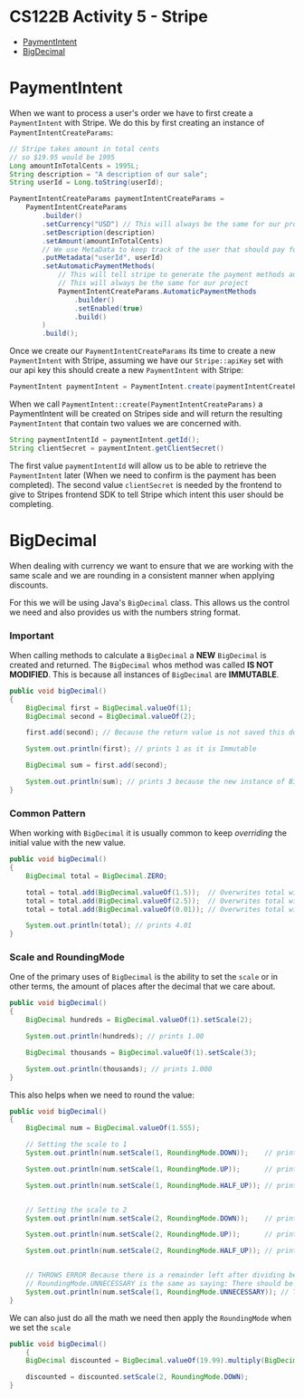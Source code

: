 # CS122B Activity 5 - Stripe

- [PaymentIntent](#paymentintent)
- [BigDecimal](#bigdecimal)

# PaymentIntent

When we want to process a user's order we have to first create a `PaymentIntent` with Stripe. We do this by first creating an instance of `PaymentIntentCreateParams`:

```java
// Stripe takes amount in total cents
// so $19.95 would be 1995
Long amountInTotalCents = 1995L; 
String description = "A description of our sale";
String userId = Long.toString(userId);

PaymentIntentCreateParams paymentIntentCreateParams =
    PaymentIntentCreateParams
        .builder()
        .setCurrency("USD") // This will always be the same for our project
        .setDescription(description)
        .setAmount(amountInTotalCents)
        // We use MetaData to keep track of the user that should pay for the order
        .putMetadata("userId", userId)
        .setAutomaticPaymentMethods(
            // This will tell stripe to generate the payment methods automatically
            // This will always be the same for our project
            PaymentIntentCreateParams.AutomaticPaymentMethods
                .builder()
                .setEnabled(true)
                .build()
        )
        .build();
```

Once we create our `PaymentIntentCreateParams` its time to create a new `PaymentIntent` with Stripe, assuming we have our `Stripe::apiKey` set with our api key this should create a new `PaymentIntent` with Stripe:

```java
PaymentIntent paymentIntent = PaymentIntent.create(paymentIntentCreateParams);
```

When we call `PaymentIntent::create(PaymentIntentCreateParams)` a PaymentIntent will be created on Stripes side and will return the resulting `PaymentIntent` that contain two values we are concerned with.

```java
String paymentIntentId = paymentIntent.getId();
String clientSecret = paymentIntent.getClientSecret()
```

The first value `paymentIntentId` will allow us to be able to retrieve the `PaymentIntent` later (When we need to confirm is the payment has been completed). The second value `clientSecret` is needed by the frontend to give to Stripes frontend SDK to tell Stripe which intent this user should be completing.

# BigDecimal

When dealing with currency we want to ensure that we are working with the same scale and we are rounding in a consistent manner when applying discounts.

For this we will be using Java's `BigDecimal` class. This allows us the control we need and also provides us with the numbers string format.

### Important
When calling methods to calculate a `BigDecimal` a **NEW** `BigDecimal` is created and returned. The `BigDecimal` whos method was called **IS NOT MODIFIED**. This is because all instances of `BigDecimal` are **IMMUTABLE**.

```java
public void bigDecimal()
{
    BigDecimal first = BigDecimal.valueOf(1);
    BigDecimal second = BigDecimal.valueOf(2);

    first.add(second); // Because the return value is not saved this does nothing

    System.out.println(first); // prints 1 as it is Immutable

    BigDecimal sum = first.add(second); 

    System.out.println(sum); // prints 3 because the new instance of BigDecimal when calling .add() is saved to sum
}
```

### Common Pattern

When working with `BigDecimal` it is usually common to keep *overriding* the initial value with the new value.

```java
public void bigDecimal()
{
    BigDecimal total = BigDecimal.ZERO;

    total = total.add(BigDecimal.valueOf(1.5));  // Overwrites total with the new value
    total = total.add(BigDecimal.valueOf(2.5));  // Overwrites total with the new value
    total = total.add(BigDecimal.valueOf(0.01)); // Overwrites total with the new value

    System.out.println(total); // prints 4.01
}
```

### Scale and RoundingMode

One of the primary uses of `BigDecimal` is the ability to set the `scale` or in other terms, the amount of places after the decimal that we care about.

```java
public void bigDecimal()
{
    BigDecimal hundreds = BigDecimal.valueOf(1).setScale(2);

    System.out.println(hundreds); // prints 1.00

    BigDecimal thousands = BigDecimal.valueOf(1).setScale(3);

    System.out.println(thousands); // prints 1.000
}
```

This also helps when we need to round the value:

```java
public void bigDecimal()
{
    BigDecimal num = BigDecimal.valueOf(1.555);

    // Setting the scale to 1
    System.out.println(num.setScale(1, RoundingMode.DOWN));    // prints 1.5

    System.out.println(num.setScale(1, RoundingMode.UP));      // prints 1.6

    System.out.println(num.setScale(1, RoundingMode.HALF_UP)); // prints 1.6


    // Setting the scale to 2
    System.out.println(num.setScale(2, RoundingMode.DOWN));    // prints 1.55

    System.out.println(num.setScale(2, RoundingMode.UP));      // prints 1.56

    System.out.println(num.setScale(2, RoundingMode.HALF_UP)); // prints 1.56


    // THROWS ERROR Because there is a remainder left after dividing because
    // RoundingMode.UNNECESSARY is the same as saying: There should be no remainder
    System.out.println(num.setScale(1, RoundingMode.UNNECESSARY)); // Throws Error
}
```

We can also just do all the math we need then apply the `RoundingMode` when we set the `scale`

```java
public void bigDecimal()
    {
    BigDecimal discounted = BigDecimal.valueOf(19.99).multiply(BigDecimal.valueOf(0.85)); 

    discounted = discounted.setScale(2, RoundingMode.DOWN);
}
```
  
